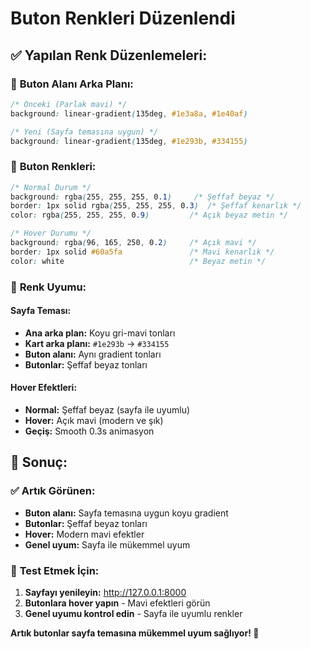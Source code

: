 # Buton Renkleri Düzenlendi

## ✅ **Yapılan Renk Düzenlemeleri:**

### 🎨 **Buton Alanı Arka Planı:**
```css
/* Önceki (Parlak mavi) */
background: linear-gradient(135deg, #1e3a8a, #1e40af)

/* Yeni (Sayfa temasına uygun) */
background: linear-gradient(135deg, #1e293b, #334155)
```

### 🎯 **Buton Renkleri:**
```css
/* Normal Durum */
background: rgba(255, 255, 255, 0.1)     /* Şeffaf beyaz */
border: 1px solid rgba(255, 255, 255, 0.3)  /* Şeffaf kenarlık */
color: rgba(255, 255, 255, 0.9)         /* Açık beyaz metin */

/* Hover Durumu */
background: rgba(96, 165, 250, 0.2)     /* Açık mavi */
border: 1px solid #60a5fa               /* Mavi kenarlık */
color: white                            /* Beyaz metin */
```

### 🌟 **Renk Uyumu:**

#### **Sayfa Teması:**
- **Ana arka plan:** Koyu gri-mavi tonları
- **Kart arka planı:** `#1e293b` → `#334155`
- **Buton alanı:** Aynı gradient tonları
- **Butonlar:** Şeffaf beyaz tonları

#### **Hover Efektleri:**
- **Normal:** Şeffaf beyaz (sayfa ile uyumlu)
- **Hover:** Açık mavi (modern ve şık)
- **Geçiş:** Smooth 0.3s animasyon

## 🎯 **Sonuç:**

### ✅ **Artık Görünen:**
- **Buton alanı:** Sayfa temasına uygun koyu gradient
- **Butonlar:** Şeffaf beyaz tonları
- **Hover:** Modern mavi efektler
- **Genel uyum:** Sayfa ile mükemmel uyum

### 🚀 **Test Etmek İçin:**
1. **Sayfayı yenileyin:** http://127.0.0.1:8000
2. **Butonlara hover yapın** - Mavi efektleri görün
3. **Genel uyumu kontrol edin** - Sayfa ile uyumlu renkler

**Artık butonlar sayfa temasına mükemmel uyum sağlıyor! 🎨**
